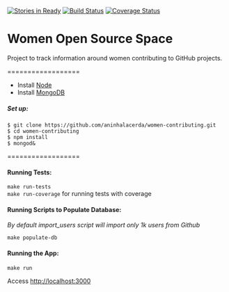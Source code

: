 [![Stories in Ready](https://badge.waffle.io/aninhalacerda/women-contributing.png?label=ready&title=Ready)](https://waffle.io/aninhalacerda/women-contributing)
[![Build Status](https://snap-ci.com/aninhalacerda/women-contributing/branch/master/build_image)](https://snap-ci.com/aninhalacerda/women-contributing/branch/master)
[![Coverage Status](https://coveralls.io/repos/aninhalacerda/women-contributing/badge.svg?branch=master&service=github)](https://coveralls.io/github/aninhalacerda/women-contributing?branch=master)

Women Open Source Space
==================

Project to track information around women contributing to GitHub projects.

==================

* Install [Node](http://nodejs.org/)
* Install [MongoDB](http://www.mongodb.org/)
 
##### Set up:

``$ git clone https://github.com/aninhalacerda/women-contributing.git``  
``$ cd women-contributing``  
``$ npm install``  
``$ mongod&``  

==================

#### Running Tests:

``make run-tests``  
``make run-coverage`` for running tests with coverage

#### Running Scripts to Populate Database:
*By default import_users script will import only 1k users from Github*
  
``make populate-db``  

#### Running the App:

``make run``

Access [http://localhost:3000](http://localhost:3000)



